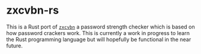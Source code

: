 # zxcvbn-rs

This is a Rust port of [`zxcvbn`](https://github.com/dropbox/zxcvbn) a password strength checker which is based on how password crackers work. This is currently a work in progress to learn the Rust programming language but will hopefully be functional in the near future.
